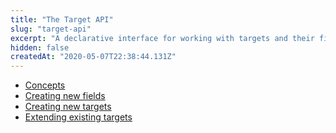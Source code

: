 ```yaml
---
title: "The Target API"
slug: "target-api"
excerpt: "A declarative interface for working with targets and their fields."
hidden: false
createdAt: "2020-05-07T22:38:44.131Z"
---
```

- [Concepts](doc:target-api-concepts)
- [Creating new fields](doc:target-api-new-fields)
- [Creating new targets](doc:target-api-new-targets)
- [Extending existing targets](doc:target-api-extending-targets)

